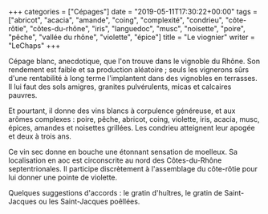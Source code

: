 +++
categories = ["Cépages"]
date = "2019-05-11T17:30:22+00:00"
tags = ["abricot", "acacia", "amande", "coing", "complexité", "condrieu", "côte-rôtie", "côtes-du-rhône", "iris", "languedoc", "musc", "noisette", "poire", "pêche", "vallée du rhône", "violette", "épice"] 
title = "Le viognier"
writer = "LeChaps"
+++

Cépage blanc, anecdotique, que l'on trouve dans le vignoble du Rhône. Son rendement est faible et sa production aléatoire ; seuls les vignerons sûrs d'une rentabilité à long terme l'implantent dans des vignobles en terrasses. Il lui faut des sols amigres, granites pulvérulents, micas et calcaires pauvres.  

Et pourtant, il donne des vins blancs à corpulence généreuse, et aux arômes complexes : poire, pêche, abricot, coing, violette, iris, acacia, musc, épices, amandes et noisettes grillées. Les condrieu atteignent leur apogée et deux à trois ans.  

Ce vin sec donne en bouche une étonnant sensation de moelleux. Sa localisation en aoc est circonscrite au nord des Côtes-du-Rhône septentrionales. Il participe discrètement à l'assemblage du côte-rôtie pour lui donner une pointe de violette.  

Quelques suggestions d'accords : le gratin d'huîtres, le gratin de Saint-Jacques ou les Saint-Jacques poêllées.
